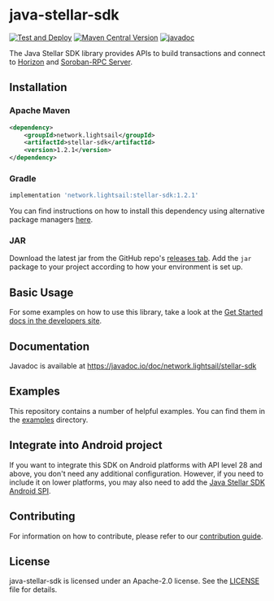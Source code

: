 # java-stellar-sdk

[![Test and Deploy](https://github.com/lightsail-network/java-stellar-sdk/actions/workflows/test-deploy.yml/badge.svg?branch=master)](https://github.com/lightsail-network/java-stellar-sdk/actions/workflows/test-deploy.yml)
[![Maven Central Version](https://img.shields.io/maven-central/v/network.lightsail/stellar-sdk)](https://central.sonatype.com/artifact/network.lightsail/stellar-sdk)
[![javadoc](https://javadoc.io/badge2/network.lightsail/stellar-sdk/javadoc.svg)](https://javadoc.io/doc/network.lightsail/stellar-sdk)

The Java Stellar SDK library provides APIs to build transactions and connect to [Horizon](https://github.com/lightsail-network/go/tree/master/services/horizon) and [Soroban-RPC Server](https://soroban.stellar.org/docs/reference/rpc).

## Installation

### Apache Maven

```xml
<dependency>
    <groupId>network.lightsail</groupId>
    <artifactId>stellar-sdk</artifactId>
    <version>1.2.1</version>
</dependency>
```

### Gradle
```groovy
implementation 'network.lightsail:stellar-sdk:1.2.1'
```

You can find instructions on how to install this dependency using alternative package managers [here](https://central.sonatype.com/artifact/network.lightsail/stellar-sdk).

### JAR

Download the latest jar from the GitHub repo's [releases tab](https://github.com/lightsail-network/java-stellar-sdk/releases). Add the `jar` package to your project according to how your environment is set up.

## Basic Usage
For some examples on how to use this library, take a look at the [Get Started docs in the developers site](https://developers.stellar.org/docs/tutorials/create-account/).

## Documentation
Javadoc is available at https://javadoc.io/doc/network.lightsail/stellar-sdk

## Examples
This repository contains a number of helpful examples. You can find them in the [examples](./examples/src/main/java/network/lightsail) directory.

## Integrate into Android project
If you want to integrate this SDK on Android platforms with API level 28 and above, you don't need any additional configuration. 
However, if you need to include it on lower platforms, you may also need to add the [Java Stellar SDK Android SPI](https://github.com/lightsail-network/java-stellar-sdk-android-spi).

## Contributing
For information on how to contribute, please refer to our [contribution guide](https://github.com/lightsail-network/java-stellar-sdk/blob/master/CONTRIBUTING.md).

## License
java-stellar-sdk is licensed under an Apache-2.0 license. See the [LICENSE](https://github.com/lightsail-network/java-stellar-sdk/blob/master/LICENSE) file for details.